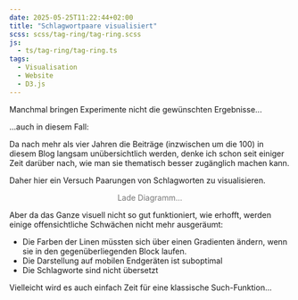 ```yaml
---
date: 2025-05-25T11:22:44+02:00
title: "Schlagwortpaare visualisiert"
scss: scss/tag-ring/tag-ring.scss
js:
  - ts/tag-ring/tag-ring.ts
tags:
  - Visualisation
  - Website
  - D3.js
---
```

Manchmal bringen Experimente nicht die gewünschten Ergebnisse...
<!--more-->

...auch in diesem Fall:

Da nach mehr als vier Jahren die Beiträge (inzwischen um die 100) in diesem Blog langsam unübersichtlich werden, denke ich schon seit einiger Zeit darüber nach, wie man sie thematisch besser zugänglich machen kann.

Daher hier ein Versuch Paarungen von Schlagworten zu visualisieren.

<div id="chordContainer" class="tag-ring">
  <p style="text-align: center; color: #777">Lade Diagramm...</p>
</div>

Aber da das Ganze visuell nicht so gut funktioniert, wie erhofft, werden einige offensichtliche Schwächen nicht mehr ausgeräumt:
* Die Farben der Linen müssten sich über einen Gradienten ändern, wenn sie in den gegenüberliegenden Block laufen.
* Die Darstellung auf mobilen Endgeräten ist suboptimal
* Die Schlagworte sind nicht übersetzt

Vielleicht wird es auch einfach Zeit für eine klassische Such-Funktion...
